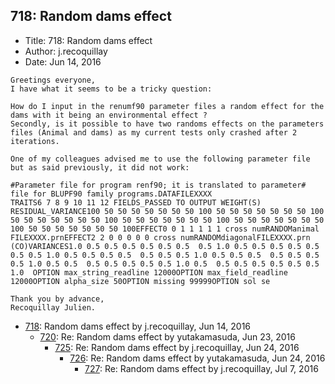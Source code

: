 ## 718: Random dams effect

- Title: 718: Random dams effect
- Author: j.recoquillay
- Date: Jun 14, 2016

```
Greetings everyone,
I have what it seems to be a tricky question:

How do I input in the renumf90 parameter files a random effect for the dams with it being an environmental effect ?
Secondly, is it possible to have two randoms effects on the parameters files (Animal and dams) as my current tests only crashed after 2 iterations.

One of my colleagues advised me to use the following parameter file but as said previously, it did not work:

#Parameter file for program renf90; it is translated to parameter# file for BLUPF90 family programs.DATAFILEXXXX
TRAITS6 7 8 9 10 11 12 FIELDS_PASSED TO OUTPUT WEIGHT(S) RESIDUAL_VARIANCE100 50 50 50 50 50 50 50 100 50 50 50 50 50 50 50 100 50 50 50 50 50 50 50 100 50 50 50 50 50 50 50 100 50 50 50 50 50 50 50 100 50 50 50 50 50 50 50 100EFFECT0 0 1 1 1 1 1 cross numRANDOManimal FILEXXXX.prnEFFECT2 2 0 0 0 0 0 cross numRANDOMdiagonalFILEXXXX.prn (CO)VARIANCES1.0 0.5 0.5 0.5 0.5 0.5 0.5  0.5 1.0 0.5 0.5 0.5 0.5 0.5  0.5 0.5 1.0 0.5 0.5 0.5 0.5  0.5 0.5 0.5 1.0 0.5 0.5 0.5  0.5 0.5 0.5 0.5 1.0 0.5 0.5  0.5 0.5 0.5 0.5 0.5 1.0 0.5  0.5 0.5 0.5 0.5 0.5 0.5 1.0  OPTION max_string_readline 12000OPTION max_field_readline 12000OPTION alpha_size 50OPTION missing 99999OPTION sol se 

Thank you by advance,
Recoquillay Julien.
```

- [718](0718.md): Random dams effect by j.recoquillay, Jun 14, 2016
    - [720](0720.md): Re: Random dams effect by yutakamasuda, Jun 23, 2016
        - [725](0725.md): Re: Random dams effect by j.recoquillay, Jun 24, 2016
            - [726](0726.md): Re: Random dams effect by yutakamasuda, Jun 24, 2016
                - [727](0727.md): Re: Random dams effect by j.recoquillay, Jul 7, 2016
